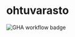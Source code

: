 # ohtuvarasto

![GHA workflow badge](https://github.com/pinjakokkonen/ohtuvarasto/workflows/CI/badge.svg)
